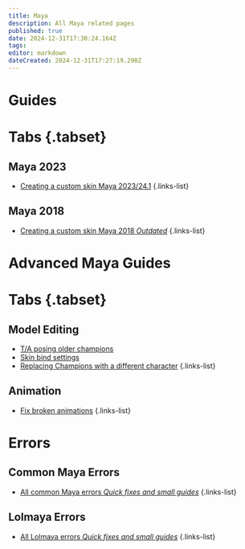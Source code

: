 ```yaml
---
title: Maya
description: All Maya related pages
published: true
date: 2024-12-31T17:30:24.164Z
tags: 
editor: markdown
dateCreated: 2024-12-31T17:27:19.290Z
---
```


# Guides

# Tabs {.tabset}
## Maya 2023
- [Creating a custom skin Maya 2023/24.1](/specific-guide/3d-modelling/maya/2023)
 {.links-list}
 
## Maya 2018
- [Creating a custom skin Maya 2018 *Outdated*](/specific-guide/maya/2018)
 {.links-list}

# Advanced Maya Guides
# Tabs {.tabset}
## Model Editing
- [T/A posing older champions](/specific-guide/3d-modelling/maya/tposeoldchamps)
- [Skin bind settings](/specific-guide/3d-modelling/maya/bind-settings)
- [Replacing Champions with a different character](/specific-guide/3d-modelling/Replacing-Champion-With-Different-Model)
{.links-list}

## Animation
- [Fix broken animations](/specific-guide/animation/maya/fix-broken-animations)
{.links-list}


# Errors

## Common Maya Errors

- [All common Maya errors *Quick fixes and small guides*](/core-guides/tools/maya/errorlist)
{.links-list}

## Lolmaya Errors

- [All Lolmaya errors *Quick fixes and small guides*](/core-guides/tools/maya/lolmaya-errorlist)
{.links-list}
